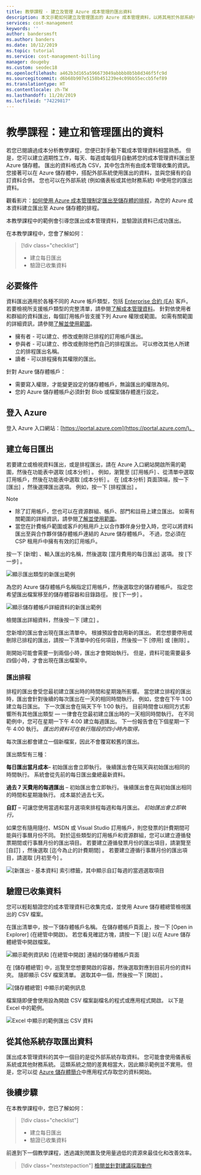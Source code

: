 ```yaml
---
title: 教學課程 - 建立及管理 Azure 成本管理的匯出資料
description: 本文示範如何建立及管理匯出的 Azure 成本管理資料，以將其用於外部系統中。
services: cost-management
keywords: ''
author: bandersmsft
ms.author: banders
ms.date: 10/12/2019
ms.topic: tutorial
ms.service: cost-management-billing
manager: dougeby
ms.custom: seodec18
ms.openlocfilehash: a462b3d165a596673049abbbb8b5b8d346f5fc9d
ms.sourcegitcommit: d6b68b907e5158b451239e4c09bb55eccb5fef89
ms.translationtype: HT
ms.contentlocale: zh-TW
ms.lasthandoff: 11/20/2019
ms.locfileid: "74229817"
---
```

# <a name="tutorial-create-and-manage-exported-data"></a>教學課程：建立和管理匯出的資料

若您已閱讀過成本分析教學課程，您便已對手動下載成本管理資料相當熟悉。 但是，您可以建立週期性工作，每天、每週或每個月自動將您的成本管理資料匯出至 Azure 儲存體。 匯出的資料格式為 CSV，其中包含所有由成本管理收集的資訊。 您接著可以在 Azure 儲存體中，搭配外部系統使用匯出的資料，並與您擁有的自訂資料合併。 您也可以在外部系統 (例如儀表板或其他財務系統) 中使用您的匯出資料。

觀看影片：[如何使用 Azure 成本管理制定匯出至儲存體的排程](https://www.youtube.com/watch?v=rWa_xI1aRzo)，為您的 Azure 成本資料建立匯出至 Azure 儲存體的排程。

本教學課程中的範例會引導您匯出成本管理資料，並驗證該資料已成功匯出。

在本教學課程中，您會了解如何：

> [!div class="checklist"]
> * 建立每日匯出
> * 驗證已收集資料

## <a name="prerequisites"></a>必要條件
資料匯出適用於各種不同的 Azure 帳戶類型，包括 [Enterprise 合約 (EA)](https://azure.microsoft.com/pricing/enterprise-agreement/) 客戶。 若要檢視所支援帳戶類型的完整清單，請參閱[了解成本管理資料](understand-cost-mgt-data.md)。 針對依使用者和群組的資料匯出，每個訂用帳戶皆支援下列 Azure 權限或範圍。 如需有關範圍的詳細資訊，請參閱[了解並使用範圍](understand-work-scopes.md)。

- 擁有者 - 可以建立、修改或刪除已排程的訂用帳戶匯出。
- 參與者 - 可以建立、修改或刪除他們自己的排程匯出。 可以修改其他人所建立的排程匯出名稱。
- 讀者 - 可以排程擁有其權限的匯出。

針對 Azure 儲存體帳戶：
- 需要寫入權限，才能變更設定的儲存體帳戶，無論匯出的權限為何。
- 您的 Azure 儲存體帳戶必須針對 Blob 或檔案儲存體進行設定。

## <a name="sign-in-to-azure"></a>登入 Azure
登入 Azure 入口網站：[https://portal.azure.com](https://portal.azure.com/)。

## <a name="create-a-daily-export"></a>建立每日匯出

若要建立或檢視資料匯出，或是排程匯出，請在 Azure 入口網站開啟所需的範圍，然後在功能表中選取 [成本分析]  。 例如，瀏覽至 [訂用帳戶]  、從清單中選取訂用帳戶，然後在功能表中選取 [成本分析]  。 在 [成本分析] 頁面頂端，按一下 [匯出]  ，然後選擇匯出選項。 例如，按一下 [排程匯出]  。  

> [!NOTE]
> - 除了訂用帳戶，您也可以在資源群組、帳戶、部門和註冊上建立匯出。 如需有關範圍的詳細資訊，請參閱[了解並使用範圍](understand-work-scopes.md)。
>- 當您在計費帳戶範圍或客戶的租用戶上以合作夥伴身分登入時，您可以將資料匯出至與合作夥伴儲存體帳戶連結的 Azure 儲存體帳戶。 不過，您必須在 CSP 租用戶中擁有有效的訂用帳戶。
>


按一下 [新增]  、輸入匯出的名稱，然後選取 [當月費用的每日匯出]  選項。 按 [下一步]  。

![顯示匯出類型的新匯出範例](./media/tutorial-export-acm-data/basics_exports.png)

為您的 Azure 儲存體帳戶名稱指定訂用帳戶，然後選取您的儲存體帳戶。  指定您希望匯出檔案移至的儲存體容器和目錄路徑。  按 [下一步]  。

![顯示儲存體帳戶詳細資料的新匯出範例](./media/tutorial-export-acm-data/storage_exports.png)

檢閱匯出詳細資料，然後按一下 [建立]  。

您新增的匯出會出現在匯出清單中。 根據預設會啟用新的匯出。 若您想要停用或刪除已排程的匯出，請按一下清單中的任何項目，然後按一下 [停用]  或 [刪除]  。

剛開始可能會需要一到兩個小時，匯出才會開始執行。 但是，資料可能需要最多四個小時，才會出現在匯出檔案中。

### <a name="export-schedule"></a>匯出排程

排程的匯出會受您最初建立匯出時的時間和星期幾所影響。 當您建立排程的匯出時，匯出會針對後續的每次匯出在一天的相同時間執行。 例如，您會在下午 1:00 建立每日匯出。 下一次匯出會在隔天下午 1:00 執行。 目前時間會以相同方式影響所有其他匯出類型 — 一律會在您最初建立匯出時的一天相同時間執行。 在不同範例中，您可在星期一下午 4:00 建立每週匯出。 下一份報告會在下個星期一下午 4:00 執行。 *匯出的資料可在執行階段的四小時內取得。*

每次匯出都會建立一個新檔案，因此不會覆寫較舊的匯出。

匯出類型有三種：

**每日匯出當月成本**– 初始匯出會立即執行。 後續匯出會在隔天與初始匯出相同的時間執行。 系統會從先前的每日匯出彙總最新資料。

**過去 7 天費用的每週匯出** – 初始匯出會立即執行。 後續匯出會在與初始匯出相同的時間和星期幾執行。 成本屬於過去七天。

**自訂** – 可讓您使用當週和當月選項來排程每週和每月匯出。 *初始匯出會立即執行。*

如果您有隨用隨付、MSDN 或 Visual Studio 訂用帳戶，則您發票的計費期間可能與行事曆月份不同。 對於這些類型的訂用帳戶和資源群組，您可以建立遵循發票期間或行事曆月份的匯出項目。 若要建立遵循發票月份的匯出項目，請瀏覽至 [自訂]  ，然後選取 [迄今為止的計費期間]  。  若要建立遵循行事曆月份的匯出項目，請選取 [月初至今]  。
>
>

![[新匯出 - 基本資料] 索引標籤，其中顯示自訂每週的當週選取項目](./media/tutorial-export-acm-data/tutorial-export-schedule-weekly-week-to-date.png)

## <a name="verify-that-data-is-collected"></a>驗證已收集資料

您可以輕鬆驗證您的成本管理資料已收集完成，並使用 Azure 儲存體總管檢視匯出的 CSV 檔案。

在匯出清單中，按一下儲存體帳戶名稱。 在儲存體帳戶頁面上，按一下 [Open in Explorer] \(在總管中開啟\)。 若您看見確認方塊，請按一下 [是]  以在 Azure 儲存體總管中開啟檔案。

![顯示範例資訊和 [在總管中開啟] 連結的儲存體帳戶頁面](./media/tutorial-export-acm-data/storage-account-page.png)

在 [儲存體總管] 中，巡覽至您想要開啟的容器，然後選取對應到目前月份的資料夾。 隨即顯示 CSV 檔案清單。 選取其中一個，然後按一下 [開啟]  。

![[儲存體總管] 中顯示的範例訊息](./media/tutorial-export-acm-data/storage-explorer.png)

檔案隨即便會使用設為開啟 CSV 檔案副檔名的程式或應用程式開啟。 以下是 Excel 中的範例。

![Excel 中顯示的範例匯出 CSV 資料](./media/tutorial-export-acm-data/example-export-data.png)


## <a name="access-exported-data-from-other-systems"></a>從其他系統存取匯出資料

匯出成本管理資料的其中一個目的是從外部系統存取資料。 您可能會使用儀表板系統或其他財務系統。 這類系統之間的差異相當大，因此顯示範例並不實用。  但是，您可以從 [Azure 儲存體簡介](../storage/common/storage-introduction.md)中應用程式存取您的資料開始。

## <a name="next-steps"></a>後續步驟

在本教學課程中，您已了解如何：

> [!div class="checklist"]
> * 建立每日匯出
> * 驗證已收集資料

前進到下一個教學課程，透過識別閒置及使用量過低的資源來最佳化和改善效率。

> [!div class="nextstepaction"]
> [檢閱並針對建議採取動作](tutorial-acm-opt-recommendations.md)
